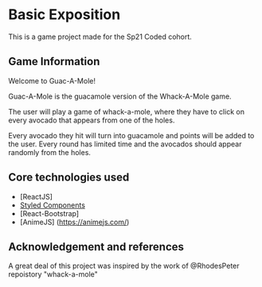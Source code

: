 # Basic Exposition

This is a game project made for the Sp21 Coded cohort.

## Game Information

Welcome to Guac-A-Mole!

Guac-A-Mole is the guacamole version of the Whack-A-Mole game.

The user will play a game of whack-a-mole, where they have to click on every avocado that appears from one of the holes.

Every avocado they hit will turn into guacamole and points will be added to the user. Every round has limited time and the avocados should appear randomly from the holes.

## Core technologies used

- [ReactJS]
- [Styled Components](https://www.styled-components.com/)
- [React-Bootstrap]
- [AnimeJS] (https://animejs.com/)

## Acknowledgement and references

A great deal of this project was inspired by the work of @RhodesPeter repoistory "whack-a-mole"
